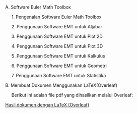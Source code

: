 <br>

A. Software Euler Math Toolbox <br>

     1. Pengenalan Software Euler Math Toolbox <br>

     2. Penggunaan Software EMT untuk Aljabar <br>

     3. Penggunaan Software EMT untuk Plot 2D <br>

     4. Penggunaan Software EMT untuk Plot 3D <br>

     5 .Penggunaan Software EMT untuk Kalkulus <br>

     6. Penggunaan Software EMT untuk Geometri <br>

     7. Penggunaan Software EMT untuk Statistika <br>

B. Membuat Dokumen Menggunakan LaTeX(Overleaf) <br>

     Berikut ini adalah file pdf yang dihasilkan melalui Overleaf: <br>

[Hasil dokumen dengan LaTeX (Overleaf)](https://drive.google.com/file/d/1dhwXyQvWIC7AsDtZ13Re4br-eOmHlYpZ/view?usp=sharing)
